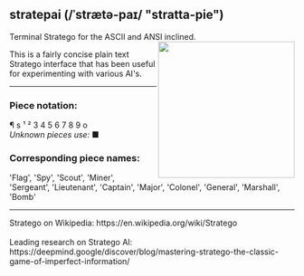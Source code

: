 ## stratepai (/ˈstrætə-paɪ/ "stratta-pie")
Terminal Stratego for the ASCII and ANSI inclined.
<img src="https://github.com/KF-R/stratepai/assets/6677966/222e26b3-c290-4c3c-b029-1bbba4216fed" align="right" height="241">

This is a fairly concise plain text Stratego interface that has been useful for experimenting with various AI's. 
<hr/>

### Piece notation: 
¶ s ¹ ² 3 4 5 6 7 8 9 o <br/>
_Unknown pieces use:_ ■

### Corresponding piece names:
'Flag', 'Spy', 'Scout', 'Miner', 'Sergeant', 'Lieutenant', 'Captain', 'Major', 'Colonel', 'General', 'Marshall', 'Bomb'

<hr/>
Stratego on Wikipedia:
https://en.wikipedia.org/wiki/Stratego
<br/><br/>
Leading research on Stratego AI:
https://deepmind.google/discover/blog/mastering-stratego-the-classic-game-of-imperfect-information/
